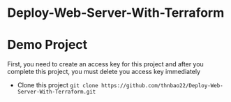 # Deploy-Web-Server-With-Terraform

# Demo Project

First, you need to create an access key for this project and after you complete this project, you must delete you access key immediately

- Clone this project
```git clone https://github.com/thnbao22/Deploy-Web-Server-With-Terraform.git```